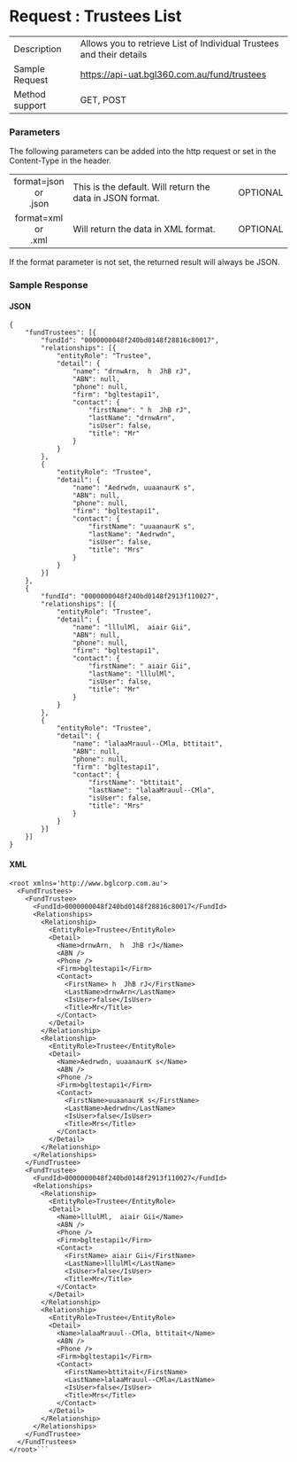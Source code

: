 # Request : Trustees List


|  |  |
| -- | -- |
| Description | Allows you to retrieve List of Individual Trustees and their details  |
| Sample Request| https://api-uat.bgl360.com.au/fund/trustees |
| Method support | GET, POST|

### Parameters


The following parameters can be added into the http request or set in the Content-Type in the header.

|  |  | |
| :--: | -- | -- |
| format=json <br> or <br> .json | This is the default. Will return the data in JSON format. | OPTIONAL |
| format=xml  <br> or <br> .xml | Will return the data in XML format. | OPTIONAL |

If the format parameter is not set, the returned result will always be JSON.

### Sample Response

#### JSON

```
{
	"fundTrustees": [{
		"fundId": "0000000048f240bd0148f28816c80017",
		"relationships": [{
			"entityRole": "Trustee",
			"detail": {
				"name": "drnwArn,  h  JhB rJ",
				"ABN": null,
				"phone": null,
				"firm": "bgltestapi1",
				"contact": {
					"firstName": " h  JhB rJ",
					"lastName": "drnwArn",
					"isUser": false,
					"title": "Mr"
				}
			}
		},
		{
			"entityRole": "Trustee",
			"detail": {
				"name": "Aedrwdn, uuaanaurK s",
				"ABN": null,
				"phone": null,
				"firm": "bgltestapi1",
				"contact": {
					"firstName": "uuaanaurK s",
					"lastName": "Aedrwdn",
					"isUser": false,
					"title": "Mrs"
				}
			}
		}]
	},
	{
		"fundId": "0000000048f240bd0148f2913f110027",
		"relationships": [{
			"entityRole": "Trustee",
			"detail": {
				"name": "lllulMl,  aiair Gii",
				"ABN": null,
				"phone": null,
				"firm": "bgltestapi1",
				"contact": {
					"firstName": " aiair Gii",
					"lastName": "lllulMl",
					"isUser": false,
					"title": "Mr"
				}
			}
		},
		{
			"entityRole": "Trustee",
			"detail": {
				"name": "lalaaMrauul--CMla, bttitait",
				"ABN": null,
				"phone": null,
				"firm": "bgltestapi1",
				"contact": {
					"firstName": "bttitait",
					"lastName": "lalaaMrauul--CMla",
					"isUser": false,
					"title": "Mrs"
				}
			}
		}]
	}]
}
```


#### XML


```
<root xmlns='http://www.bglcorp.com.au'>
  <FundTrustees>
    <FundTrustee>
      <FundId>0000000048f240bd0148f28816c80017</FundId>
      <Relationships>
        <Relationship>
          <EntityRole>Trustee</EntityRole>
          <Detail>
            <Name>drnwArn,  h  JhB rJ</Name>
            <ABN />
            <Phone />
            <Firm>bgltestapi1</Firm>
            <Contact>
              <FirstName> h  JhB rJ</FirstName>
              <LastName>drnwArn</LastName>
              <IsUser>false</IsUser>
              <Title>Mr</Title>
            </Contact>
          </Detail>
        </Relationship>
        <Relationship>
          <EntityRole>Trustee</EntityRole>
          <Detail>
            <Name>Aedrwdn, uuaanaurK s</Name>
            <ABN />
            <Phone />
            <Firm>bgltestapi1</Firm>
            <Contact>
              <FirstName>uuaanaurK s</FirstName>
              <LastName>Aedrwdn</LastName>
              <IsUser>false</IsUser>
              <Title>Mrs</Title>
            </Contact>
          </Detail>
        </Relationship>
      </Relationships>
    </FundTrustee>
    <FundTrustee>
      <FundId>0000000048f240bd0148f2913f110027</FundId>
      <Relationships>
        <Relationship>
          <EntityRole>Trustee</EntityRole>
          <Detail>
            <Name>lllulMl,  aiair Gii</Name>
            <ABN />
            <Phone />
            <Firm>bgltestapi1</Firm>
            <Contact>
              <FirstName> aiair Gii</FirstName>
              <LastName>lllulMl</LastName>
              <IsUser>false</IsUser>
              <Title>Mr</Title>
            </Contact>
          </Detail>
        </Relationship>
        <Relationship>
          <EntityRole>Trustee</EntityRole>
          <Detail>
            <Name>lalaaMrauul--CMla, bttitait</Name>
            <ABN />
            <Phone />
            <Firm>bgltestapi1</Firm>
            <Contact>
              <FirstName>bttitait</FirstName>
              <LastName>lalaaMrauul--CMla</LastName>
              <IsUser>false</IsUser>
              <Title>Mrs</Title>
            </Contact>
          </Detail>
        </Relationship>
      </Relationships>
    </FundTrustee>
  </FundTrustees>
</root>```
